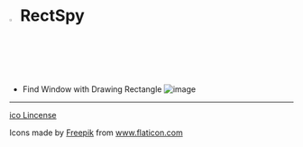 # <img src = "https://cdn-icons-png.flaticon.com/512/1161/1161417.png" width="2.5%" height="2.5%"> RectSpy 
 - Find Window with Drawing Rectangle
![image](https://user-images.githubusercontent.com/75504568/146634285-a63023fd-6f5a-40de-b424-26749040cc34.png)


---
[ico Lincense](https://www.flaticon.com/free-icon/spy_1161417?term=spy&page=1&position=6&page=1&position=6&related_id=1161417&origin=search)
<div>Icons made by <a href="https://www.freepik.com" title="Freepik">Freepik</a> from <a href="https://www.flaticon.com/" title="Flaticon">www.flaticon.com</a></div>

